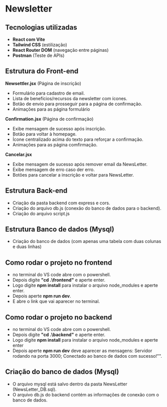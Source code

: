 # Newsletter

## Tecnologias utilizadas

- **React com Vite** 
- **Tailwind CSS** (estilização)
- **React Router DOM** (navegação entre páginas)
- **Postman** (Teste de APIs)


## Estrutura do Front-end

**Newsettler.jsx** (Página de inscrição)
   - Formulário para cadastro de email.
   - Lista de benefícios/recursos da newsletter com ícones.
   - Botão de envio para prosseguir para a página de confirmação.
   - Animações para as página formulário


**Confirmation.jsx** (Página de confirmação)
   - Exibe mensagem de sucesso após inscrição.
   - Botão para voltar à homepage.
   - Ícone centralizado acima do texto para reforçar a confirmação.
   - Animações para as página comfirmação.

**Cancelar.jsx**
- Exibe mensagem de sucesso após remover email da NewsLetter.
- Exibe mensagem de erro caso der erro.
- Botões para cancelar a inscrição e voltar para NewsLetter.



## Estrutura Back-end

- Criação da pasta backend com express e cors.
- Criação do arquivo db.js (conexão do banco de dados para o backend).
- Criação do arquivo script.js 

## Estrutura Banco de dados (Mysql)

- Criação do banco de dados (com apenas uma tabela com duas colunas e duas linhas)

## Como rodar o projeto no frontend

- no terminal do VS code abre com o powershell.
- Depois digite **"cd .\frontend\"** e aperte enter.
- Logo digite **npm install** para instalar o arquivo node_modules e aperte enter.
- Depois aperte **npm run dev**.
- E abre o link que vai aparecer no terminal.

## Como rodar o projeto no backend

- no terminal do VS code abre com o powershell.
- Depois digite **"cd .\backend\"** e aperte enter.
- Logo digite **npm install** para instalar o arquivo node_modules e aperte enter
- Depois aperte **npm run dev** deve aparecer as mensagens: Servidor rodando na porta 3000;
  Conectado ao banco de dados com sucesso!"".

## Criação do banco de dados (Mysql)

- O arquivo mysql está salvo dentro da pasta NewsLetter (NewsLetter_DB.sql).
- O arquivo db.js do backend contém as informações de conexão com o banco de dados.


